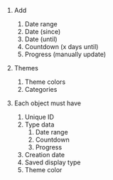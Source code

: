 1. Add
	1. Date range
	1. Date (since)
	1. Date (until)
	1. Countdown (x days until)
	1. Progress (manually update)

2. Themes
	1. Theme colors
	2. Categories

3. Each object must have
	1. Unique ID
	2. Type data
		1. Date range
		2. Countdown
		3. Progress
	3. Creation date
	4. Saved display type
	5. Theme color
	

